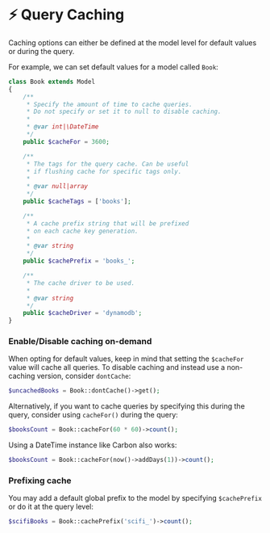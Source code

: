 # ⚡ Query Caching

Caching options can either be defined at the model level for default values or during the query.

For example, we can set default values for a model called `Book`:

```php
class Book extends Model
{
    /**
     * Specify the amount of time to cache queries.
     * Do not specify or set it to null to disable caching.
     *
     * @var int|\DateTime
     */
    public $cacheFor = 3600;

    /**
     * The tags for the query cache. Can be useful
     * if flushing cache for specific tags only.
     *
     * @var null|array
     */
    public $cacheTags = ['books'];

    /**
     * A cache prefix string that will be prefixed
     * on each cache key generation.
     *
     * @var string
     */
    public $cachePrefix = 'books_';

    /**
     * The cache driver to be used.
     *
     * @var string
     */
    public $cacheDriver = 'dynamodb';
}
```

### Enable/Disable caching on-demand

When opting for default values, keep in mind that setting the `$cacheFor` value will cache all queries. To disable caching and instead use a non-caching version, consider `dontCache`:

```php
$uncachedBooks = Book::dontCache()->get();
```

Alternatively, if you want to cache queries by specifying this during the query, consider using `cacheFor()` during the query:

```php
$booksCount = Book::cacheFor(60 * 60)->count();
```

Using a DateTime instance like Carbon also works:

```php
$booksCount = Book::cacheFor(now()->addDays(1))->count();
```

### Prefixing cache

You may add a default global prefix to the model by specifying `$cachePrefix` or do it at the query level:

```php
$scifiBooks = Book::cachePrefix('scifi_')->count();
```
